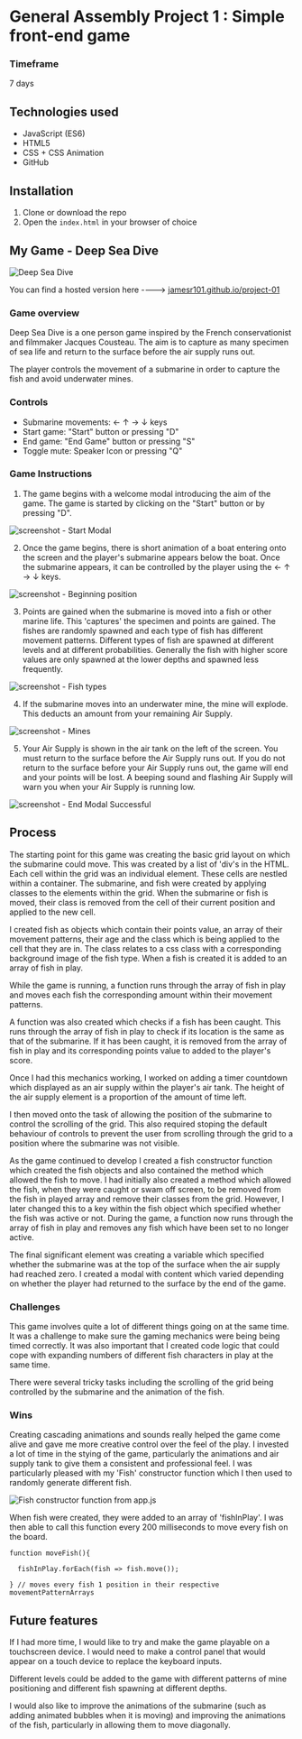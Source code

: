 # General Assembly Project 1 : Simple front-end game

### Timeframe
7 days

## Technologies used

* JavaScript (ES6)
* HTML5
* CSS + CSS Animation
* GitHub

## Installation

1. Clone or download the repo
1. Open the `index.html` in your browser of choice

## My Game - Deep Sea Dive

![Deep Sea Dive](https://user-images.githubusercontent.com/40343797/45214662-fc243200-b292-11e8-9c52-5a1053aa8c0a.png)

You can find a hosted version here ----> [jamesr101.github.io/project-01](https://jamesr101.github.io/project-01)

### Game overview
Deep Sea Dive is a one person game inspired by the French conservationist and filmmaker Jacques Cousteau. The aim is to capture as many specimen of sea life and return to the surface before the air supply runs out.

The player controls the movement of a submarine in order to capture the fish and avoid underwater mines.


### Controls
- Submarine movements: ← ↑ → ↓ keys
- Start game: "Start" button or pressing "D"
- End game: "End Game" button or pressing "S"
- Toggle mute: Speaker Icon or pressing "Q"

### Game Instructions
1. The game begins with a welcome modal introducing the aim of the game. The game is started by clicking on the "Start" button or by pressing "D".

![screenshot - Start Modal](https://user-images.githubusercontent.com/40343797/45220826-6777ff00-b2a7-11e8-8511-8a5f00bc0b74.png)

2. Once the game begins, there is short animation of a boat entering onto the screen and the player's submarine appears below the boat. Once the submarine appears, it can be controlled by the player using the ← ↑ → ↓ keys.

![screenshot - Beginning position](https://user-images.githubusercontent.com/40343797/45220870-8ececc00-b2a7-11e8-804a-c271278a428f.png)

3. Points are gained when the submarine is moved into a fish or other marine life. This 'captures' the specimen and points are gained. The fishes are randomly spawned and each type of fish has different movement patterns. Different types of fish are spawned at different levels and at different probabilities. Generally the fish with higher score values are only spawned at the lower depths and spawned less frequently.

![screenshot - Fish types](https://user-images.githubusercontent.com/40343797/45220971-e53c0a80-b2a7-11e8-9942-714db52793d9.png)

4. If the submarine moves into an underwater mine, the mine will explode. This deducts an amount from your remaining Air Supply.

![screenshot - Mines](https://user-images.githubusercontent.com/40343797/45220908-b4f46c00-b2a7-11e8-9460-2a4dee40d0ae.png)

5. Your Air Supply is shown in the air tank on the left of the screen. You must return to the surface before the Air Supply runs out. If you do not return to the surface before your Air Supply runs out, the game will end and your points will be lost. A beeping sound and flashing Air Supply will warn you when your Air Supply is running low.

![screenshot - End Modal Successful](https://user-images.githubusercontent.com/40343797/45221008-04d33300-b2a8-11e8-999e-62b50286c8ec.png)

## Process

The starting point for this game was creating the basic grid layout on which the submarine could move. This was created by a list of 'div's in the HTML. Each cell within the grid was an individual element. These cells are nestled within a container. The submarine, and fish were created by applying classes to the elements within the grid. When the submarine or fish is moved, their class is removed from the cell of their current position and applied to the new cell.

I created fish as objects which contain their points value, an array of their movement patterns, their age and the class which is being applied to the cell that they are in. The class relates to a css class with a corresponding background image of the fish type. When a fish is created it is added to an array of fish in play.

While the game is running, a function runs through the array of fish in play and moves each fish the corresponding amount within their movement patterns.

A function was also created which checks if a fish has been caught. This runs through the array of fish in play to check if its location is the same as that of the submarine. If it has been caught, it is removed from the array of fish in play and its corresponding points value to added to the player's score.

Once I had this mechanics working, I worked on adding a timer countdown which displayed as an air supply within the player's air tank. The height of the air supply element is a proportion of the amount of time left.

I then moved onto the task of allowing the position of the submarine to control the scrolling of the grid. This also required stoping the default behaviour of controls to prevent the user from scrolling through the grid to a position where the submarine was not visible.

As the game continued to develop I created a fish constructor function which created the fish objects and also contained the method which allowed the fish to move. I had initially also created a method which allowed the fish, when they were caught or swam off screen, to be removed from the fish in played array and remove their classes from the grid. However, I later changed this to a key within the fish object which specified whether the fish was active or not. During the game, a function now runs through the array of fish in play and removes any fish which have been set to no longer active.

The final significant element was creating a variable which specified whether the submarine was at the top of the surface when the air supply had reached zero. I created a modal with content which varied depending on whether the player had returned to the surface by the end of the game.

### Challenges

This game involves quite a lot of different things going on at the same time. It was a challenge to make sure the gaming mechanics were being being timed correctly. It was also important that I created code logic that could cope with expanding numbers of different fish characters in play at the same time.

There were several tricky tasks including the scrolling of the grid being controlled by the submarine and the animation of the fish.

### Wins

Creating cascading animations and sounds really helped the game come alive and gave me more creative control over the feel of the play. I invested a lot of time in the stying of the game, particularly the animations and air supply tank to give them a consistent and professional feel. I was particularly pleased with my 'Fish' constructor function which I then used to randomly generate different fish.

![Fish constructor function from app.js](https://user-images.githubusercontent.com/40343797/50378462-b7968980-062a-11e9-95b7-54e358bfb320.png)


When fish were created, they were added to an array of 'fishInPlay'. I was then able to call this function every 200 milliseconds to move every fish on the board.

```
function moveFish(){

  fishInPlay.forEach(fish => fish.move());

} // moves every fish 1 position in their respective movementPatternArrays
```

## Future features

If I had more time, I would like to try and make the game playable on a touchscreen device. I would need to make a control panel that would appear on a touch device to replace the keyboard inputs.

Different levels could be added to the game with different patterns of mine positioning and different fish spawning at different depths.

I would also like to improve the animations of the submarine (such as adding animated bubbles when it is moving) and improving the animations of the fish, particularly in allowing them to move diagonally.
